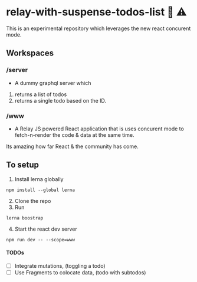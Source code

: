 # relay-with-suspense-todos-list 🧪 ⚠️

This is an experimental repository which leverages the new react concurent mode. 


## Workspaces

### /server
- A dummy graphql server which 
1. returns a list of todos
2. returns a single todo based on the ID.

### /www
- A Relay JS powered React application that is uses concurent mode to fetch-n-render the code & data at the same time.

Its amazing how far React & the community has come.


## To setup
1. Install lerna globally
```
npm install --global lerna
```
2. Clone the repo
3. Run 
```
lerna boostrap
```
4. Start the react dev server

```
npm run dev -- --scope=www
```


#### TODOs
- [ ] Integrate mutations, (toggling a todo)
- [ ] Use Fragments to colocate data, (todo with subtodos)
